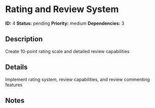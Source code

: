 # Rating and Review System

**ID:** 4
**Status:** pending
**Priority:** medium
**Dependencies:** 3

## Description

Create 10-point rating scale and detailed review capabilities

## Details

Implement rating system, review capabilities, and review commenting features

## Notes

